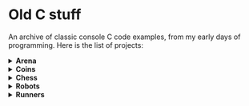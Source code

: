 ﻿# Old C stuff
An archive of classic console C code examples, from my early days of programming.
Here is the list of projects:

<details>
  <summary><b>Arena</b></summary>
  This game features a user interface menu that offers various options, allowing you to choose the number of enemies and the size of the arena. 
  The objective is to catch all the monsters within the arena, which attempt to escape from you. 
  While the enemies generally move randomly, they will try to flee if you get close enough to catch them.
  Use 'A' and 'D' to move left and right during gameplay. Navigate the menu with 'W', 'A', 'S', 'D', and confirm selections with 'Enter'.
 <img src="/showcase/arena.gif" alt="Arena GIF" width="100%">
</details>
<details>
  <summary><b>Coins</b></summary>
  This is a simple game featuring a UI menu. Your goal is to collect as many coins as possible. 
  Use 'A' and 'D' to move left and right during gameplay. Navigate the menu with 'W', 'A', 'S', 'D', and confirm selections with 'Enter'.
 <img src="/showcase/coins.gif" alt="Coins GIF" width="100%">
</details>
<details>
  <summary><b>Chess</b></summary>
  This classic, well-known game of Chess features a user interface menu. You can choose to play against another player or compete against the computer. 
  Your moves are defined by selecting the row and column on the board. Example movement: <code>a2a3</code>
  Navigate the menu with 'W', 'A', 'S', 'D', and confirm selections with 'Enter'.
 <img src="/showcase/chess.gif" alt="Chess GIF" width="100%">
</details>
<details>
  <summary><b>Robots</b></summary>
  This is a simple simulation where robots race to the finish line, avoiding obstacles along the way. 
  An optional feature allows new entities to be added to the map. The X symbol will stop the robot immediately, while the ┴ symbol doubles its speed. 
  This feature can be disabled by commenting <code>#define ENT_ENABLED</code> in <a href="/Robots/robot_race.h" target="_blank">robot_race.h</a>.
  No user interaction is needed.
 <img src="/showcase/robots.gif" alt="Robots GIF" width="100%">
</details>
<details>
  <summary><b>Runners</b></summary>
  This simple simulation showcases runners racing to the finish line, followed by a display of run statistics at the end.
  No user interaction is needed.
 <img src="/showcase/runners.gif" alt="Runners GIF" width="100%">
</details>